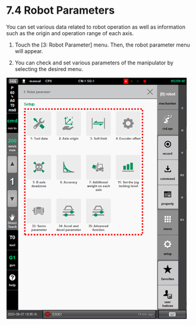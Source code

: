 # 7.4 Robot Parameters

You can set various data related to robot operation as well as information such as the origin and operation range of each axis.

1.	Touch the \[3: Robot Parameter\] menu. Then, the robot parameter menu will appear. 

2.	You can check and set various parameters of the manipulator by selecting the desired menu.

![](../../.gitbook/assets/image%20%28472%29.png)




